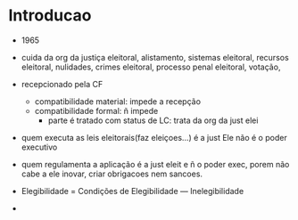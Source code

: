 # Introducao

- 1965
- cuida da org da justiça eleitoral, alistamento, sistemas eleitoral, recursos eleitoral, nulidades, crimes eleitoral, processo penal eleitoral, votação, 
- recepcionado pela CF
  - compatibilidade material: impede a recepção
  - compatibilidade formal: ñ impede
    - parte é tratado com status de LC: trata da org da just elei

- quem executa as leis eleitorais(faz eleiçoes...) é a just Ele não é o poder executivo
- quem regulamenta a aplicação é a just eleit e ñ o poder exec, porem não cabe a ele inovar, criar obrigacoes nem sancoes.
- Elegibilidade = Condições de Elegibilidade — Inelegibilidade
- 